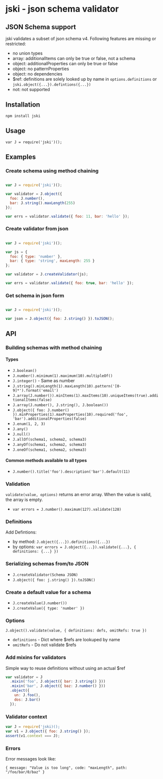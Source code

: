 jski - json schema validator
============================

JSON Schema support
-------------------
jski validates a subset of json schema v4. Following features are missing or restricted:

* no union types
* array: additionalItems can only be true or false, not a schema
* object: additionalProperties can only be true or false
* object: no patternProperties
* object: no dependencies
* $ref: definitions are solely looked up by name in `options.definitions` or `jski.object({...}).defintions({...})`
* not: not supported


Installation
------------

`npm install jski`


Usage
-----

`var J = require('jski')();`


Examples
--------

### Create schema using method chaining

```javascript

var J = require('jski')();

var validator = J.object({
  foo: J.number(),
  bar: J.string().maxLength(255)
});

var errs = validator.validate({ foo: 11, bar: 'hello' });

```

### Create validator from json

```javascript

var J = require('jski')();

var js = {
  foo: { type: 'number' },
  bar: { type: 'string', maxLength: 255 }
};

var validator = J.createValidator(js);

var errs = validator.validate({ foo: true, bar: 'hello' });

```

### Get schema in json form

```javascript

var J = require('jski')();

var json = J.object({ foo: J.string() }).toJSON();

```

API
---

### Building schemas with method chaining

#### Types

* `J.boolean()`
* `J.number().minimum(1).maximum(10).multipleOf()`
* `J.integer()` - Same as number
* `J.string().minLength(1).maxLength(10).pattern('[0-9]*').format('email')`
* `J.array(J.number()).minItems(1).maxItems(10).uniqueItems(true).additionalItems(false)`
* `J.array(J.number(), J.string(), J.boolean())`
* `J.object({ foo: J.number() }).minProperties(1).maxProperties(10).required('foo', 'bar').additionalProperties(false)`
* `J.enum(1, 2, 3)`
* `J.any()`
* `J.null()`
* `J.allOf(schema1, schema2, schema3)`
* `J.anyOf(schema1, schema2, schema3)`
* `J.oneOf(schema1, schema2, schema3)`

#### Common methods available to all types

* `J.number().title('foo').description('bar').default(11)`

### Validation

`validate(value, options)` returns an error array. When the value is valid, the array is empty.

* `var errors = J.number().maximum(127).validate(128)`

### Definitions

Add Defintions:

* by method: `J.object({...}).definitions({...})`
* by options: `var errors = J.object({...}).validate({...}, { definitions: {...} })`

### Serializing schemas from/to JSON

* `J.createValidator(Schema JSON)`
* `J.object({ foo: j.string() }).toJSON()`

### Create a default value for a schema

* `J.createValue(J.number())`
* `J.createValue({ type: 'number' })`

### Options

`J.object().validate(value, { definitions: defs, omitRefs: true })`

* `definitions` - Dict where $refs are lookuped by name
* `omitRefs` - Do not validate $refs

### Add mixins for validators

Simple way to reuse definitions without using an actual $ref

```javascript
var validator = J
  .mixin('foo', J.object({ bar: J.string() }))
  .mixin('bar', J.object({ baz: J.number() }))
  .object({
    un: J.foo(),
    dos: J.bar()
  });
```

### Validator context

```javascript
var J = require('jski)();
var v1 = J.object({ foo: J.string() });
assert(v1.context === J);
```

### Errors

Error messages look like:

`{ message: "Value is too long", code: "maxLength", path: "/foo/bar/0/baz" }`

